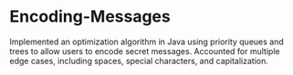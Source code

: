 # Encoding-Messages
Implemented an optimization algorithm in Java using priority queues and trees to allow users to encode secret messages.
Accounted for multiple edge cases, including spaces, special characters, and capitalization.
